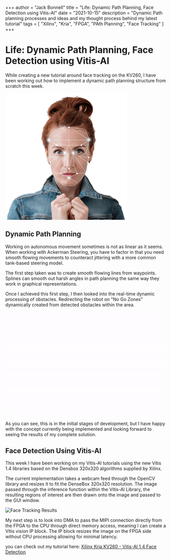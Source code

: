 +++
author = "Jack Bonnell"
title = "Life: Dynamic Path Planning, Face Detection using Vitis-AI"
date = "2021-10-15"
description = "Dynamic Path planning processes and ideas and my thought process behind my latest tutorial"
tags = [
    "Xilinx",
    "Kria",
    "FPGA",
    "PAth Planning",
    "Face Tracking"
]
+++

# Life: Dynamic Path Planning, Face Detection using Vitis-AI
While creating a new tutorial around face tracking on the KV260, I have been working out how to implement a dynamic path planning structure from scratch this week.

![Faces](/img/face_tracking_front.png)


## Dynamic Path Planning
Working on autonomous movement sometimes is not as linear as it seems. When working with Ackerman Steering, you have to factor in that you need smooth flowing movements to counteract jittering with a more common tank-based steering model.

The first step taken was to create smooth flowing lines from waypoints. Splines can smooth out harsh angles in path planning the same way they work in graphical representations.

Once I achieved this first step, I then looked into the real-time dynamic processing of obstacles. Redirecting the robot on "No Go Zones" dynamically created from detected obstacles within the area.

![Path Planning Results](/img/Path_Planning.gif)

As you can see, this is in the initial stages of development, but I have happy with the concept currently being implemented and looking forward to seeing the results of my complete solution.

## Face Detection Using Vitis-AI

This week I have been working on my Vitis-AI tutorials using the new Vitis 1.4 libraries based on the Densbox 320x320 algorithms supplied by Xilinx.

The current implementation takes a webcam feed through the OpenCV library and resizes it to fit the DenseBox 320x320 resolution. The image passed through the inference function within the Vitis-AI Library, the resulting regions of interest are then drawn onto the image and passed to the GUI window.

![Face Tracking Results](/img/facetracking.gif)

My next step is to look into DMA to pass the MIPI connection directly from the FPGA to the CPU through direct memory access, meaning I can create a Vitis vision IP block. The IP block resizes the image on the FPGA side without CPU processing allowing for minimal latency.

you can check out my tutorial here: [Xilinx Kria KV260 - Vitis-AI 1.4 Face Detection]

[Xilinx Kria KV260 - Vitis-AI 1.4 Face Detection]: https://www.hackster.io/jack-bonnell2/xilinx-kria-kv260-vitis-ai-1-4-face-detection-90f914